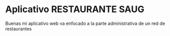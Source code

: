 # Aplicativo RESTAURANTE SAUG
Buenas mi aplicativo web va enfocado a la parte administrativa de un red de restaurantes   